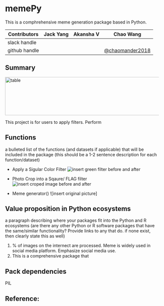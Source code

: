 # memePy
This is a comphrehensive meme generation package based in Python.

|Contributors |Jack Yang| Akansha V |Chao Wang|
|---|---|---|----|
|slack handle|[]()|[]()|[]()|
|github handle|[]()|[]()|[@chaomander2018](@chaomander2018)|

## Summary

<div>
<img src="imgs/memeseverywhere.png" width="950" height="125" alt="table"/>
</div>

This project is for users to apply filters. Perform 
## Functions
a bulleted list of the functions (and datasets if applicable) that will be included in the package (this should be a 1-2 sentence description for each function/dataset)
- Apply a Sigular Color Filter
![insert green filter before and after]()

- Photo Crop into a Sqaure/ FLAG filter
![insert croped image before and after]()

- Meme generator()
![insert original picture]


## Value proposition in Python ecosystems
a paragraph describing where your packages fit into the Python and R ecosystems (are there any other Python or R software packages that have the same/similar functionality? Provide links to any that do. if none exist, then clearly state this as well)

1. % of images on the internect are processed. Meme is widely used in social media platform. Emphasize social media use. 
2. This is a comprehensive package that 


## Pack dependencies
PIL


## Reference:
